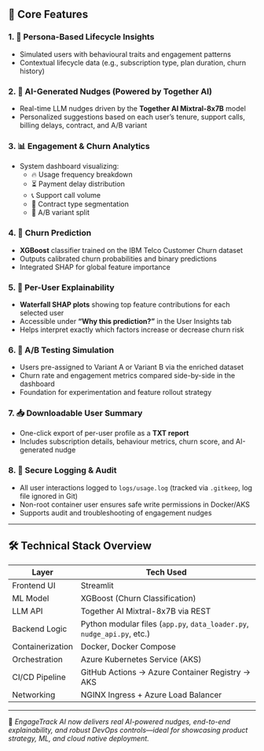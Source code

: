 ## 🔧 Core Features

### 1. 👤 Persona-Based Lifecycle Insights
- Simulated users with behavioural traits and engagement patterns  
- Contextual lifecycle data (e.g., subscription type, plan duration, churn history)

### 2. 🧠 AI-Generated Nudges (Powered by Together AI)
- Real-time LLM nudges driven by the **Together AI Mixtral-8x7B** model  
- Personalized suggestions based on each user’s tenure, support calls, billing delays, contract, and A/B variant

### 3. 📊 Engagement & Churn Analytics
- System dashboard visualizing:  
  - 🔥 Usage frequency breakdown  
  - ⏳ Payment delay distribution  
  - 📞 Support call volume  
  - 📅 Contract type segmentation  
  - 🧪 A/B variant split  

### 4. 🔮 Churn Prediction
- **XGBoost** classifier trained on the IBM Telco Customer Churn dataset  
- Outputs calibrated churn probabilities and binary predictions  
- Integrated SHAP for global feature importance

### 5. 🧩 Per-User Explainability
- **Waterfall SHAP plots** showing top feature contributions for each selected user  
- Accessible under **“Why this prediction?”** in the User Insights tab  
- Helps interpret exactly which factors increase or decrease churn risk  

### 6. 🧪 A/B Testing Simulation
- Users pre-assigned to Variant A or Variant B via the enriched dataset  
- Churn rate and engagement metrics compared side-by-side in the dashboard  
- Foundation for experimentation and feature rollout strategy  

### 7. 📥 Downloadable User Summary
- One-click export of per-user profile as a **TXT report**  
- Includes subscription details, behaviour metrics, churn score, and AI-generated nudge  

### 8. 🔐 Secure Logging & Audit
- All user interactions logged to `logs/usage.log` (tracked via `.gitkeep`, log file ignored in Git)  
- Non-root container user ensures safe write permissions in Docker/AKS  
- Supports audit and troubleshooting of engagement nudges  

---

## 🛠 Technical Stack Overview

| Layer             | Tech Used                                                                       |
|-------------------|---------------------------------------------------------------------------------|
| Frontend UI       | Streamlit                                                                       |
| ML Model          | XGBoost (Churn Classification)                                                  |
| LLM API           | Together AI Mixtral-8x7B via REST                                               |
| Backend Logic     | Python modular files (`app.py`, `data_loader.py`, `nudge_api.py`, etc.)         |
| Containerization  | Docker, Docker Compose                                                          |
| Orchestration     | Azure Kubernetes Service (AKS)                                                  |
| CI/CD Pipeline    | GitHub Actions → Azure Container Registry → AKS                                 |
| Networking        | NGINX Ingress + Azure Load Balancer                                             |

---

🎯 *EngageTrack AI now delivers real AI-powered nudges, end-to-end explainability, and robust DevOps controls—ideal for showcasing product strategy, ML, and cloud native deployment.*  
